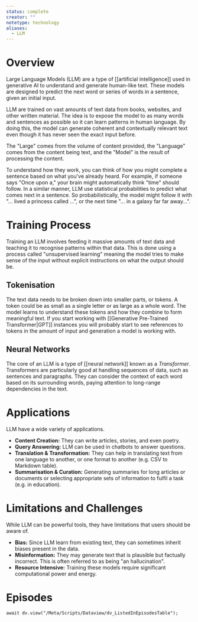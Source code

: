 ```yaml
---
status: complete
creator: ""
notetype: technology
aliases:
  - LLM
---
```

# Overview
Large Language Models (LLM) are a type of [[artificial intelligence]] used in generative AI to understand and generate human-like text. These models are designed to predict the next word or series of words in a sentence, given an initial input.

LLM are trained on vast amounts of text data from books, websites, and other written material. The idea is to expose the model to as many words and sentences as possible so it can learn patterns in human language. By doing this, the model can generate coherent and contextually relevant text even though it has never seen the exact input before.

The "Large" comes from the volume of content provided, the "Language" comes from the content being text, and the "Model" is the result of processing the content.

To understand how they work, you can think of how you might complete a sentence based on what you've already heard. For example, if someone says "Once upon a," your brain might automatically think "time" should follow. In a similar manner, LLM use statistical probabilities to predict what comes next in a sentence. So probabilistically, the model might follow it with "... lived a princess called ...", or the next time "... in a galaxy far far away...".

# Training Process
Training an LLM involves feeding it massive amounts of text data and teaching it to recognise patterns within that data. This is done using a process called "unsupervised learning" meaning the model tries to make sense of the input without explicit instructions on what the output should be. 

## Tokenisation
The text data needs to be broken down into smaller parts, or tokens. A token could be as small as a single letter or as large as a whole word. The model learns to understand these tokens and how they combine to form meaningful text. If you start working with [[Generative Pre-Trained Transformer|GPT]] instances you will probably start to see references to tokens in the amount of input and generation a model is working with.

## Neural Networks
The core of an LLM is a type of [[neural network]] known as a *Transformer*. Transformers are particularly good at handling sequences of data, such as sentences and paragraphs. They can consider the context of each word based on its surrounding words, paying attention to long-range dependencies in the text.

# Applications
LLM have a wide variety of applications.

- **Content Creation:** They can write articles, stories, and even poetry.
- **Query Answering:** LLM can be used in chatbots to answer questions.
- **Translation & Transformation:** They can help in translating text from one language to another, or one format to another (e.g. CSV to Markdown table).
- **Summarisation & Curation:** Generating summaries for long articles or documents or selecting appropriate sets of information to fulfil a task (e.g. in education).

# Limitations and Challenges
While LLM can be powerful tools, they have limitations that users should be aware of.

- **Bias:** Since LLM learn from existing text, they can sometimes inherit biases present in the data.
- **Misinformation:** They may generate text that is plausible but factually incorrect. This is often referred to as being "an hallucination".
- **Resource Intensive:** Training these models require significant computational power and energy.

# Episodes
```dataviewjs
await dv.view("/Meta/Scripts/Dataview/dv_ListedInEpisodesTable");
```
